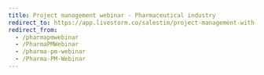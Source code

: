 ```yaml
---
title: Project management webinar - Pharmaceutical industry
redirect_to: https://app.livestorm.co/salestim/project-management-with-microsoft-teams-the-best-christmas-present-you-can-make-for-your-company
redirect_from:
  - /pharmapmwebinar
  - /PharmaPMWebinar
  - /pharma-pm-webinar
  - /Pharma-PM-Webinar
---
```

